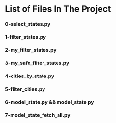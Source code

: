 # List of Files In The Project

### 0-select_states.py

### 1-filter_states.py

### 2-my_filter_states.py

### 3-my_safe_filter_states.py

### 4-cities_by_state.py

### 5-filter_cities.py

### 6-model_state.py && model_state.py

### 7-model_state_fetch_all.py

###   
